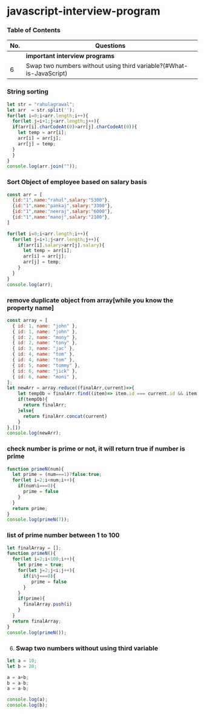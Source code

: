 # javascript-interview-program

### Table of Contents

| No. | Questions |
| --- | --------- |
|   | **important interview programs** |
|6  | Swap two numbers without using third variable?(#What-is-JavaScript) |

### String sorting

```javascript
let str = "rahulagrawal";
let arr  = str.split('');
for(let i=0;i<arr.length;i++){
  for(let j=i+1;j<arr.length;j++){
  if(arr[i].charCodeAt(0)>arr[j].charCodeAt(0)){
    let temp = arr[i];
    arr[i] = arr[j];
    arr[j] = temp;
  }
  }
}
console.log(arr.join(""));
```

### Sort Object of employee based on salary basis

```javascript
const arr = [
  {id:"1",name:"rahul",salary:"5300"},
  {id:"1",name:"pankaj",salary:"3300"},
  {id:"1",name:"neeraj",salary:"6000"},
  {id:"1",name:"manoj",salary:"2100"},
]

for(let i=0;i<arr.length;i++){
  for(let j=i+1;j<arr.length;j++){
    if(arr[i].salary>arr[j].salary){
      let temp = arr[i];
      arr[i] = arr[j];
      arr[j] = temp;
    }
  }
}
console.log(arr);
```
### remove duplicate object from array[while you know the property name]

```javascript
const array = [
  { id: 1, name: "john" },
  { id: 1, name: "john" },
  { id: 2, name: "mony" },
  { id: 2, name: "tony" },
  { id: 3, name: "jac" },
  { id: 4, name: "tom" },
  { id: 4, name: "tom" },
  { id: 5, name: "tommy" },
  { id: 6, name: "jick" },
  { id: 6, name: "moni" },
];
let newArr = array.reduce((finalArr,current)=>{
    let tempOb = finalArr.find((item)=> item.id === current.id && item.name === current.name)
    if(tempOb){
      return finalArr;
    }else{
      return finalArr.concat(current)
    } 
},[])
console.log(newArr);
```

### check number is prime or not, it will return true if number is prime

```javascript
function primeN(num){
  let prime = (num===1)?false:true;
  for(let i=2;i<num;i++){
    if(num%i===0){
      prime = false
    }
  }
  return prime;
}
console.log(primeN(7));
```

### list of prime number between 1 to 100

```javascript
let finalArray = [];
function primeN(){
  for(let i=2;i<100;i++){
    let prime = true;
    for(let j=2;j<i;j++){
      if(i%j===0){
         prime = false
      }
    }
    if(prime){
      finalArray.push(i)
    }
  }
  return finalArray;
}
console.log(primeN());
```
6. ### Swap two numbers without using third variable
```javascript
let a = 10;
let b = 20;

a = a+b;
b = a-b;
a = a-b;

console.log(a);
console.log(b);
```
